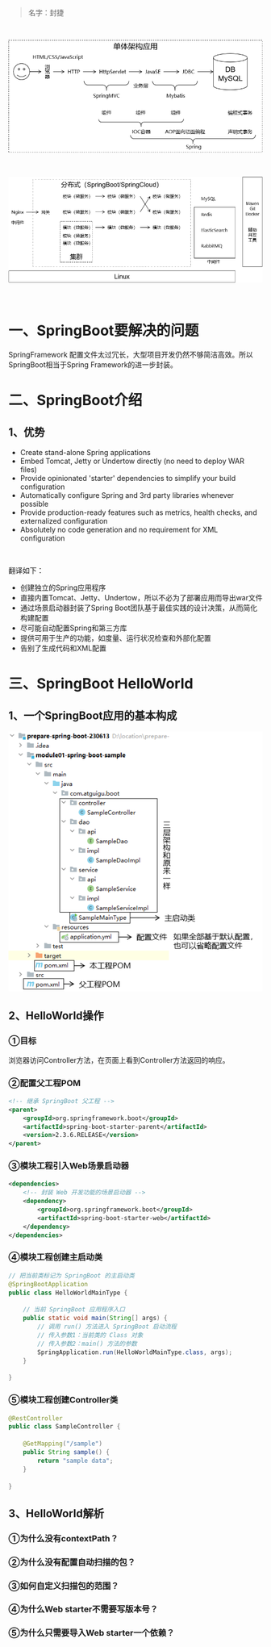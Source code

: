 
> 名字：封捷

<br/>

![img.png](images/img231.png)

<br/>

![img.png](images/img232.png)

<br/>

# 一、SpringBoot要解决的问题
SpringFramework 配置文件太过冗长，大型项目开发仍然不够简洁高效。所以SpringBoot相当于Spring Framework的进一步封装。

# 二、SpringBoot介绍
## 1、优势
- Create stand-alone Spring applications
- Embed Tomcat, Jetty or Undertow directly (no need to deploy WAR files)
- Provide opinionated 'starter' dependencies to simplify your build configuration
- Automatically configure Spring and 3rd party libraries whenever possible
- Provide production-ready features such as metrics, health checks, and externalized configuration
- Absolutely no code generation and no requirement for XML configuration

<br/>

翻译如下：
- 创建独立的Spring应用程序
- 直接内置Tomcat、Jetty、Undertow，所以不必为了部署应用而导出war文件
- 通过场景启动器封装了Spring Boot团队基于最佳实践的设计决策，从而简化构建配置
- 尽可能自动配置Spring和第三方库
- 提供可用于生产的功能，如度量、运行状况检查和外部化配置
- 告别了生成代码和XML配置

# 三、SpringBoot HelloWorld
## 1、一个SpringBoot应用的基本构成
![img.png](images/img222.png)

## 2、HelloWorld操作
### ①目标
浏览器访问Controller方法，在页面上看到Controller方法返回的响应。

### ②配置父工程POM
```xml
<!-- 继承 SpringBoot 父工程 -->
<parent>  
    <groupId>org.springframework.boot</groupId>  
    <artifactId>spring-boot-starter-parent</artifactId>  
    <version>2.3.6.RELEASE</version>  
</parent>
```

### ③模块工程引入Web场景启动器
```xml
<dependencies>  
	<!-- 封装 Web 开发功能的场景启动器 -->
    <dependency>  
        <groupId>org.springframework.boot</groupId>  
        <artifactId>spring-boot-starter-web</artifactId>  
    </dependency>  
</dependencies>
```

### ④模块工程创建主启动类
```java
// 把当前类标记为 SpringBoot 的主启动类  
@SpringBootApplication  
public class HelloWorldMainType {  
  
    // 当前 SpringBoot 应用程序入口  
    public static void main(String[] args) {  
        // 调用 run() 方法进入 SpringBoot 启动流程  
        // 传入参数1：当前类的 Class 对象  
        // 传入参数2：main() 方法的参数  
        SpringApplication.run(HelloWorldMainType.class, args);  
    }  
  
}
```

### ⑤模块工程创建Controller类
```java
@RestController  
public class SampleController {
  
    @GetMapping("/sample")  
    public String sample() {  
        return "sample data";  
    }  
  
}
```

## 3、HelloWorld解析
### ①为什么没有contextPath？

### ②为什么没有配置自动扫描的包？

### ③如何自定义扫描包的范围？

### ④为什么Web starter不需要写版本号？

### ⑤为什么只需要导入Web starter一个依赖？
